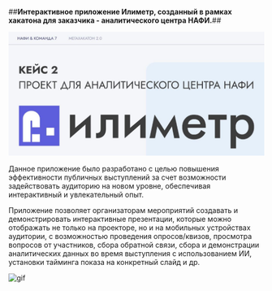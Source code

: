 ##**Интерактивное приложение Илиметр, созданный в рамках хакатона для заказчика - аналитического центра НАФИ.**##

![шапка](https://github.com/BelYul/Nafi_project.ilimetr/blob/master/%D0%A1%D0%BA%D1%80%D0%B8%D0%BD-%D0%B7%D0%B0%D0%B3%D0%BE%D0%BB%D0%BE%D0%B2%D0%BE%D0%BA.JPG)

Данное приложение было разработано с целью повышения эффективности публичных выступлений за счет возможности задействовать аудиторию на новом уровне, обеспечивая интерактивный и увлекательный опыт.

Приложение позволяет организаторам мероприятий создавать и демонстрировать интерактивные презентации, которые можно отображать не только на проекторе, но и на мобильных устройствах аудитории, с возможностью проведения опросов/квизов, просмотра вопросов от участников, сбора обратной связи, сбора и демонстрации аналитических данных во время выступления с использованием ИИ, установки тайминга показа на конкретный слайд и др.

![gif]([https://github.com/BelYul/Nafi_project.ilimetr/blob/master/%D0%A1%D0%BA%D1%80%D0%B8%D0%BD-%D0%B7%D0%B0%D0%B3%D0%BE%D0%BB%D0%BE%D0%B2%D0%BE%D0%BA.JPG](https://github.com/BelYul/Nafi_project.ilimetr/blob/master/GIF%20%D0%BC%D0%B8%D0%BD%D0%B8-%D0%BE%D0%B1%D0%B7%D0%BE%D1%80%20%D1%80%D0%B0%D0%B1%D0%BE%D1%82%D1%8B%20mvp.mp4))


